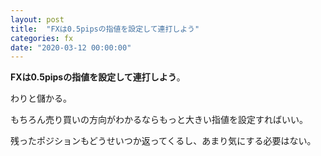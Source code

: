 ```yaml
---
layout: post
title:  "FXは0.5pipsの指値を設定して連打しよう"
categories: fx
date: "2020-03-12 00:00:00"
---
```


**FXは0.5pipsの指値を設定して連打しよう**。

わりと儲かる。

もちろん売り買いの方向がわかるならもっと大きい指値を設定すればいい。

残ったポジションもどうせいつか返ってくるし、あまり気にする必要はない。

